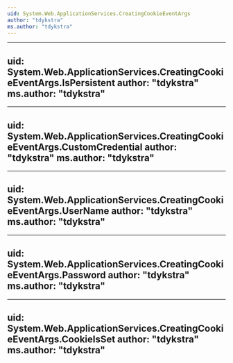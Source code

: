 ```yaml
---
uid: System.Web.ApplicationServices.CreatingCookieEventArgs
author: "tdykstra"
ms.author: "tdykstra"
---
```


---
uid: System.Web.ApplicationServices.CreatingCookieEventArgs.IsPersistent
author: "tdykstra"
ms.author: "tdykstra"
---

---
uid: System.Web.ApplicationServices.CreatingCookieEventArgs.CustomCredential
author: "tdykstra"
ms.author: "tdykstra"
---

---
uid: System.Web.ApplicationServices.CreatingCookieEventArgs.UserName
author: "tdykstra"
ms.author: "tdykstra"
---

---
uid: System.Web.ApplicationServices.CreatingCookieEventArgs.Password
author: "tdykstra"
ms.author: "tdykstra"
---

---
uid: System.Web.ApplicationServices.CreatingCookieEventArgs.CookieIsSet
author: "tdykstra"
ms.author: "tdykstra"
---
